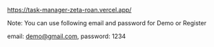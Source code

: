 https://task-manager-zeta-roan.vercel.app/

Note: You can use following email and password for Demo or Register

email: demo@gmail.com,
password: 1234
